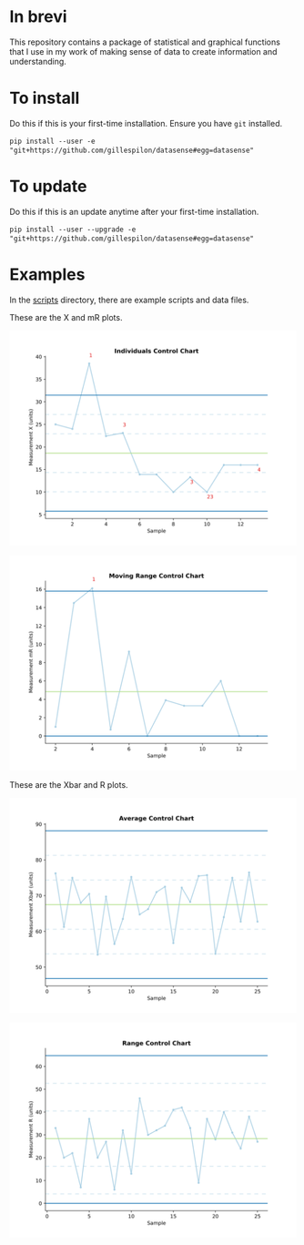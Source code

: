 # In brevi

This repository contains a package of statistical and graphical functions
that I use in my work of making sense of data to create information
and understanding.

# To install #

Do this if this is your first-time installation. Ensure you have `git` installed.

```
pip install --user -e "git+https://github.com/gillespilon/datasense#egg=datasense"
```

# To update #

Do this if this is an update anytime after your first-time installation.

```
pip install --user --upgrade -e "git+https://github.com/gillespilon/datasense#egg=datasense"
```

# Examples

In the [scripts](scripts/) directory, there are example scripts and data files.

These are the X and mR plots.

![X control chart](scripts/x_mr_example_x.svg)

![mR control chart](scripts/x_mr_example_mr.svg)

These are the Xbar and R plots.

![Xbar control chart](scripts/xbar_r_example_xbar.svg)

![R control chart](scripts/xbar_r_example_r.svg)
